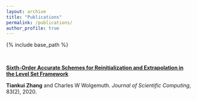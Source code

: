 ```yaml
---
layout: archive
title: "Publications"
permalink: /publications/
author_profile: true
---
```


{% include base_path %}



<br>

<b>[Sixth-Order Accurate Schemes for Reinitialization and Extrapolation in
the Level Set Framework](https://tiankuizhang.github.io/publication/zhang2006sixth)</b><br>

<b>Tiankui Zhang</b> and Charles W Wolgemuth. <i>Journal of Scientific Computing</i>, 83(2), 2020.

